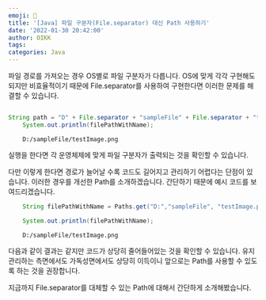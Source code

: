 ```yaml
---
emoji: 👻
title: '[Java] 파일 구분자(File.separator) 대신 Path 사용하기'
date: '2022-01-30 20:42:00'
author: OIKK
tags: 
categories: Java
---
```


파일 경로를 가져오는 경우 OS별로 파일 구분자가 다릅니다. OS에 맞게 각각 구현해도 되지만 비효율적이기 때문에 File.separator를 사용하여 구현한다면 이러한 문제를 해결할 수 있습니다.

```java

String path = "D" + File.separator + "sampleFile" + File.separator + "testImage.jpg";
    System.out.println(filePathWithName);
```

```console
    D:/sampleFile/testImage.png
```

실행을 한다면 각 운영체제에 맞게 파일 구분자가 출력되는 것을 확인할 수 있습니다. 

다만 이렇게 한다면 경로가 늘어날 수록 코드도 길어지고 관리하기 어렵다는 단점이 있습니다. 이러한 경우를 개선한 Path를 소개하겠습니다. 간단하기 때문에 예시 코드를 보여드리겠습니다.

```java
    String filePathWithName = Paths.get("D:","sampleFile", "testImage.png").toString();

    System.out.println(filePathWithName);

```

```console
    D:/sampleFile/testImage.png
```

다음과 같이 결과는 같지만 코드가 상당히 줄어들어있는 것을 확인할 수 있습니다. 유지관리하는 측면에서도 가독성면에서도 상당히 이득이니 앞으로는 Path를 사용할 수 있도록 하는 것을 권장합니다.

지금까지 File.separator를 대체할 수 있는 Path에 대해서 간단하게 소개해봤습니다.
